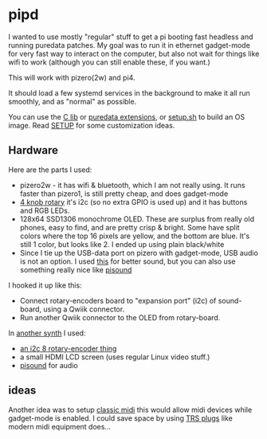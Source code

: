 # pipd

I wanted to use mostly "regular" stuff to get a pi booting fast headless and running puredata patches. My goal was to run it in ethernet gadget-mode for very fast way to interact on the computer, but also not wait for things like wifi to work (although you can still enable these, if you want.)

This will work with pizero(2w) and pi4.

It should load a few systemd services in the background to make it all run smoothly, and as "normal" as possible.

You can use the [C lib](drivers/) or [puredata extensions](extensions), or [setup.sh](setup.sh) to build an OS image. Read [SETUP](SETUP.md) for some customization ideas.

## Hardware

Here are the parts I used:

- pizero2w - it has wifi & bluetooth, which I am not really using. It runs faster than pizero1, is still pretty cheap, and does gadget-mode
- [4 knob rotary](https://www.adafruit.com/product/5752) it's i2c (so no extra GPIO is used up) and it has buttons and RGB LEDs.
- 128x64 SSD1306 monochrome OLED. These are surplus from really old phones, easy to find, and are pretty crisp & bright. Some have split colors where the top 16 pixels are yellow, and the bottom are blue. It's still 1 color, but looks like 2. I ended up using plain black/white
- Since I tie up the USB-data port on pizero with gadget-mode, USB audio is not an option. I used [this](https://www.amazon.com/RASPIAUDIO-Audio-Sound-Ultra-Raspberry/dp/B09JK728MB) for better sound, but you can also use something really nice like [pisound](https://blokas.io/pisound/)

I hooked it up like this:

- Connect rotary-encoders board to "expansion port" (i2c) of sound-board, using a Qwiik connector.
- Run another Qwiik connector to the OLED from rotary-board.

In [another synth](https://github.com/konsumer/bellasynth) I used:

- [an i2c 8 rotary-encoder thing](https://docs.m5stack.com/en/unit/8Encoder)
- a small HDMI LCD screen (uses regular Linux video stuff.)
- [pisound](https://blokas.io/pisound/) for audio

## ideas

Another idea was to setup [classic midi](https://youtu.be/RbdNczYovHQ) this would allow midi devices while gadget-mode is enabled. I could save space by using [TRS plugs](https://midi.org/updated-how-to-make-your-own-3-5mm-mini-stereo-trs-to-midi-5-pin-din-cables) like modern midi equipment does...
